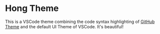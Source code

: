 # Hong Theme

This is a VSCode theme combining the code syntax highlighting of [GitHub Theme](https://marketplace.visualstudio.com/items?itemName=GitHub.github-vscode-theme) and the default UI Theme of VSCode. It's beautiful!